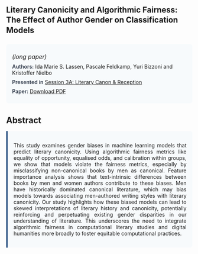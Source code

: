 
<style>    
    h2 {
        margin-top: 0;
        margin-bottom: 1.5rem;
        line-height: 1.3;
    }
    
    h3 {
        margin-top: 2rem;
        margin-bottom: 1rem;
        font-size: 1.4rem;
        font-weight:bold;
    }
    
    .metadata {
        background-color: #f7fafc;
        padding: 1rem;
        border-radius: 6px;
        margin-bottom: 2rem;
    }
    
    .metadata p {
        margin: 0.5rem 0;
    }
    
    .abstract {
        text-align: justify;
        padding: 1rem;
        background-color: #f7fafc;
        border-left: 4px solid #2c5282;
        border-radius: 0 6px 6px 0;
    }
    
    strong {
        color: #2d3748;
        font-weight: 600;
    }
</style>
<main role="main">
<h2>Literary Canonicity and Algorithmic Fairness: The Effect of Author Gender on Classification Models</h2>

<section class="metadata">
<p style='font-size:1rem'><i>(long paper)</i></p>
<p><strong>Authors:</strong> Ida Marie S. Lassen, Pascale Feldkamp, Yuri Bizzoni and Kristoffer Nielbo</p>
<p><strong>Presented in</strong> <a href="/programme/#session3A">Session 3A: Literary Canon & Reception</a></p>
<p><strong>Paper:</strong> <a href="https://ceur-ws.org/Vol-3558/paper76.pdf">Download PDF</a></p>
</section>

<section>
<h3>Abstract</h3>
<div class="abstract">
<p>This study examines gender biases in machine learning models that predict literary canonicity. Using algorithmic fairness metrics like equality of opportunity, equalised odds, and calibration within groups, we show that models violate the fairness metrics, especially by misclassifying non-canonical books by men as canonical. Feature importance analysis shows that text-intrinsic differences between books by men and women authors contribute to these biases. Men have historically dominated canonical literature, which may bias models towards associating men-authored writing styles with literary canonicity. Our study highlights how these biased models can lead to skewed interpretations of literary history and canonicity, potentially reinforcing and perpetuating existing gender disparities in our understanding of literature. This underscores the need to integrate algorithmic fairness in computational literary studies and digital humanities more broadly to foster equitable computational practices.</p>
</div>
</section>
</main>